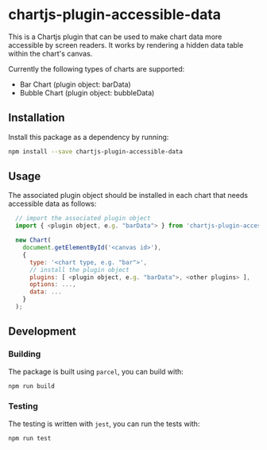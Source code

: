 # chartjs-plugin-accessible-data

This is a Chartjs plugin that can be used to make chart data more accessible by screen readers.
It works by rendering a hidden data table within the chart's canvas.

Currently the following types of charts are supported:
- Bar Chart (plugin object: barData)
- Bubble Chart (plugin object: bubbleData)

## Installation
Install this package as a dependency by running:
```bash
npm install --save chartjs-plugin-accessible-data
```

## Usage
The associated plugin object should be installed in each chart that needs accessible data
as follows:

```javascript
  // import the associated plugin object  
  import { <plugin object, e.g. "barData"> } from 'chartjs-plugin-accessible-data';

  new Chart(
    document.getElementById('<canvas id>'),
    {
      type: '<chart type, e.g. "bar">',
      // install the plugin object
      plugins: [ <plugin object, e.g. "barData">, <other plugins> ],
      options: ...,
      data: ...
    }
  );
```

## Development

### Building
The package is built using `parcel`, you can build with:

```bash
npm run build
```

### Testing
The testing is written with `jest`, you can run the tests with: 

```bash
npm run test
```